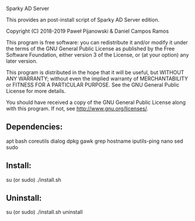 Sparky AD Server

This provides an post-install script of Sparky AD Server edition.

Copyright (C) 2018-2019 Paweł Pijanowski & Daniel Campos Ramos

This program is free software: you can redistribute it and/or modify
it under the terms of the GNU General Public License as published by
the Free Software Foundation, either version 3 of the License, or
(at your option) any later version.

This program is distributed in the hope that it will be useful,
but WITHOUT ANY WARRANTY; without even the implied warranty of
MERCHANTABILITY or FITNESS FOR A PARTICULAR PURPOSE.  See the
GNU General Public License for more details.

You should have received a copy of the GNU General Public License
along with this program.  If not, see <http://www.gnu.org/licenses/>.

Dependencies:
---------------
apt
bash
coreutils
dialog
dpkg
gawk
grep
hostname
iputils-ping
nano
sed
sudo

Install:
-------------
su (or sudo) 
./install.sh

Uninstall:
-------------
su (or sudo)
./install.sh uninstall
